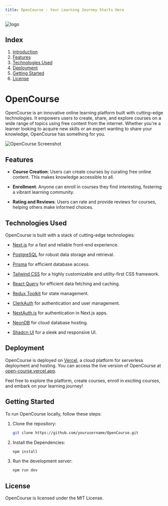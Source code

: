 ```yaml
---
title: OpenCourse - Your Learning Journey Starts Here
---
```


![logo](https://i.ibb.co/j6qYsnz/Open-Course-3-1.jpg)

## Index

1. [Introduction](#opencourse)
2. [Features](#features)
3. [Technologies Used](#technologies-used)
4. [Deployment](#deployment)
5. [Getting Started](#getting-started)
6. [License](#license)

# OpenCourse

OpenCourse is an innovative online learning platform built with cutting-edge technologies. It empowers users to create, share, and explore courses on a wide range of topics using free content from the internet. Whether you're a learner looking to acquire new skills or an expert wanting to share your knowledge, OpenCourse has something for you.

![OpenCourse Screenshot](https://i.ibb.co/f1LRtYd/1.png)

## Features

- **Course Creation**: Users can create courses by curating free online content. This makes knowledge accessible to all.

- **Enrollment**: Anyone can enroll in courses they find interesting, fostering a vibrant learning community.

- **Rating and Reviews**: Users can rate and provide reviews for courses, helping others make informed choices.

## Technologies Used

OpenCourse is built with a stack of cutting-edge technologies:

- [Next.js](https://nextjs.org/) for a fast and reliable front-end experience.
  
- [PostgreSQL](https://www.postgresql.org/) for robust data storage and retrieval.
  
- [Prisma](https://www.prisma.io/) for efficient database access.
  
- [Tailwind CSS](https://tailwindcss.com/) for a highly customizable and utility-first CSS framework.
  
- [React Query](https://react-query.tanstack.com/) for efficient data fetching and caching.
  
- [Redux Toolkit](https://redux-toolkit.js.org/) for state management.
  
- [ClerkAuth](https://clerk.dev/) for authentication and user management.
  
- [NextAuth.js](https://next-auth.js.org/) for authentication in Next.js apps.
  
- [NeonDB](https://neondb.io/) for cloud database hosting.
  
- [Shadcn UI](https://shadcn-ui.com/) for a sleek and responsive UI.

## Deployment

OpenCourse is deployed on [Vercel](https://vercel.com/), a cloud platform for serverless deployment and hosting. You can access the live version of OpenCourse at [open-course.vercel.app](https://your-vercel-app-url.com).

Feel free to explore the platform, create courses, enroll in exciting courses, and embark on your learning journey!

## Getting Started

To run OpenCourse locally, follow these steps:

1. Clone the repository:

   ```bash
   git clone https://github.com/yourusername/OpenCourse.git
   ```

2. Install the Dependencies:

    ```bash
   npm install
   ```

3. Run the development server:

    ```bash
   npm run dev
   ```

## License

OpenCourse is licensed under the MIT License.